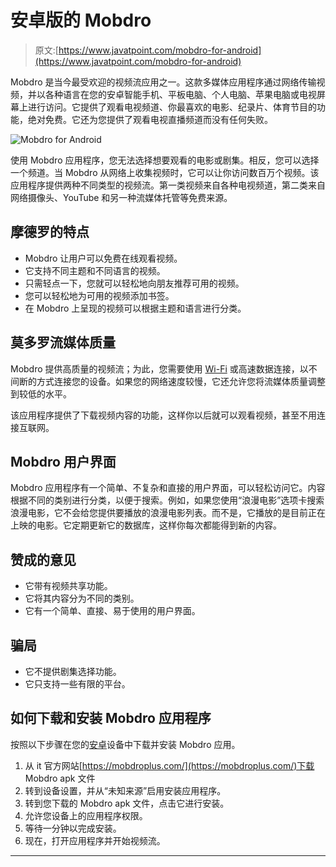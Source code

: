 # 安卓版的 Mobdro

> 原文:[https://www.javatpoint.com/mobdro-for-android](https://www.javatpoint.com/mobdro-for-android)

Mobdro 是当今最受欢迎的视频流应用之一。这款多媒体应用程序通过网络传输视频，并以各种语言在您的安卓智能手机、平板电脑、个人电脑、苹果电脑或电视屏幕上进行访问。它提供了观看电视频道、你最喜欢的电影、纪录片、体育节目的功能，绝对免费。它还为您提供了观看电视直播频道而没有任何失败。

![Mobdro for Android](../Images/7ee6cf6f44df3f80cd61b8b091111ae9.png)

使用 Mobdro 应用程序，您无法选择想要观看的电影或剧集。相反，您可以选择一个频道。当 Mobdro 从网络上收集视频时，它可以让你访问数百万个视频。该应用程序提供两种不同类型的视频流。第一类视频来自各种电视频道，第二类来自网络摄像头、YouTube 和另一种流媒体托管等免费来源。

## 摩德罗的特点

*   Mobdro 让用户可以免费在线观看视频。
*   它支持不同主题和不同语言的视频。
*   只需轻点一下，您就可以轻松地向朋友推荐可用的视频。
*   您可以轻松地为可用的视频添加书签。
*   在 Mobdro 上呈现的视频可以根据主题和语言进行分类。

## 莫多罗流媒体质量

Mobdro 提供高质量的视频流；为此，您需要使用 [Wi-Fi](https://www.javatpoint.com/wifi-full-form) 或高速数据连接，以不间断的方式连接您的设备。如果您的网络速度较慢，它还允许您将流媒体质量调整到较低的水平。

该应用程序提供了下载视频内容的功能，这样你以后就可以观看视频，甚至不用连接互联网。

## Mobdro 用户界面

Mobdro 应用程序有一个简单、不复杂和直接的用户界面，可以轻松访问它。内容根据不同的类别进行分类，以便于搜索。例如，如果您使用“浪漫电影”选项卡搜索浪漫电影，它不会给您提供要播放的浪漫电影列表。而不是，它播放的是目前正在上映的电影。它定期更新它的数据库，这样你每次都能得到新的内容。

## 赞成的意见

*   它带有视频共享功能。
*   它将其内容分为不同的类别。
*   它有一个简单、直接、易于使用的用户界面。

## 骗局

*   它不提供剧集选择功能。
*   它只支持一些有限的平台。

## 如何下载和安装 Mobdro 应用程序

按照以下步骤在您的[安卓](https://www.javatpoint.com/android-tutorial)设备中下载并安装 Mobdro 应用。

1.  从 it 官方网站[https://mobdroplus.com/](https://mobdroplus.com/)下载 Mobdro apk 文件
2.  转到设备设置，并从“未知来源”启用安装应用程序。
3.  转到您下载的 Mobdro apk 文件，点击它进行安装。
4.  允许您设备上的应用程序权限。
5.  等待一分钟以完成安装。
6.  现在，打开应用程序并开始视频流。

* * *